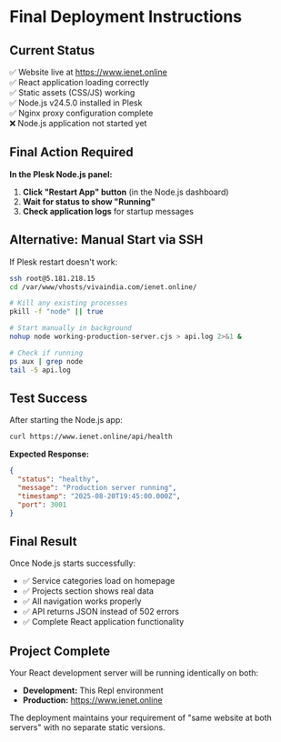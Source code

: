 # Final Deployment Instructions

## Current Status
✅ Website live at https://www.ienet.online  
✅ React application loading correctly  
✅ Static assets (CSS/JS) working  
✅ Node.js v24.5.0 installed in Plesk  
✅ Nginx proxy configuration complete  
❌ Node.js application not started yet  

## Final Action Required

**In the Plesk Node.js panel:**

1. **Click "Restart App" button** (in the Node.js dashboard)
2. **Wait for status to show "Running"**
3. **Check application logs** for startup messages

## Alternative: Manual Start via SSH

If Plesk restart doesn't work:

```bash
ssh root@5.181.218.15
cd /var/www/vhosts/vivaindia.com/ienet.online/

# Kill any existing processes
pkill -f "node" || true

# Start manually in background
nohup node working-production-server.cjs > api.log 2>&1 &

# Check if running
ps aux | grep node
tail -5 api.log
```

## Test Success

After starting the Node.js app:

```bash
curl https://www.ienet.online/api/health
```

**Expected Response:**
```json
{
  "status": "healthy",
  "message": "Production server running",
  "timestamp": "2025-08-20T19:45:00.000Z",
  "port": 3001
}
```

## Final Result

Once Node.js starts successfully:
- ✅ Service categories load on homepage
- ✅ Projects section shows real data
- ✅ All navigation works properly
- ✅ API returns JSON instead of 502 errors
- ✅ Complete React application functionality

## Project Complete

Your React development server will be running identically on both:
- **Development:** This Repl environment
- **Production:** https://www.ienet.online

The deployment maintains your requirement of "same website at both servers" with no separate static versions.